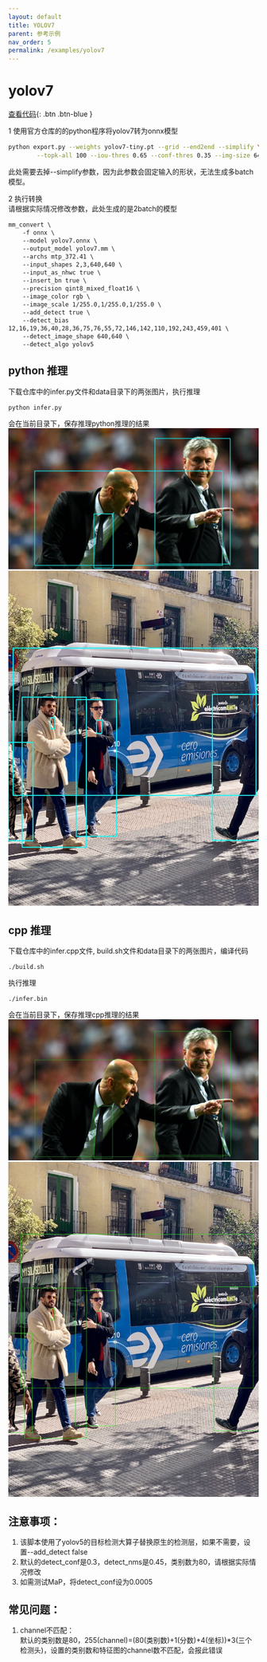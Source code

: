 ```yaml
---
layout: default
title: YOLOV7
parent: 参考示例
nav_order: 5
permalink: /examples/yolov7
---
```


# yolov7

[查看代码](https://github.com/dx111/mm_convert/tree/main/examples/onnx_yolov7){: .btn .btn-blue }

1 使用官方仓库的的python程序将yolov7转为onnx模型        
```bash
python export.py --weights yolov7-tiny.pt --grid --end2end --simplify \
        --topk-all 100 --iou-thres 0.65 --conf-thres 0.35 --img-size 640 640 --max-wh 640
```
此处需要去掉--simplify参数，因为此参数会固定输入的形状，无法生成多batch模型。

2 执行转换     
请根据实际情况修改参数，此处生成的是2batch的模型
```
mm_convert \
    -f onnx \
    --model yolov7.onnx \
    --output_model yolov7.mm \
    --archs mtp_372.41 \
    --input_shapes 2,3,640,640 \
    --input_as_nhwc true \
    --insert_bn true \
    --precision qint8_mixed_float16 \
    --image_color rgb \
    --image_scale 1/255.0,1/255.0,1/255.0 \
    --add_detect true \
    --detect_bias 12,16,19,36,40,28,36,75,76,55,72,146,142,110,192,243,459,401 \
    --detect_image_shape 640,640 \
    --detect_algo yolov5
```

## python 推理
下载仓库中的infer.py文件和data目录下的两张图片，执行推理
```
python infer.py
```
会在当前目录下，保存推理python推理的结果
![python推理结果1](python_result_0.jpg)
![python推理结果2](python_result_1.jpg)

## cpp 推理
下载仓库中的infer.cpp文件, build.sh文件和data目录下的两张图片，编译代码
```
./build.sh
```
执行推理
```
./infer.bin
```
会在当前目录下，保存推理cpp推理的结果
![cpp推理结果1](cpp_res_0.jpg)
![cpp推理结果2](cpp_res_1.jpg)

## 注意事项：
1. 该脚本使用了yolov5的目标检测大算子替换原生的检测层，如果不需要，设置--add_detect false
2. 默认的detect_conf是0.3，detect_nms是0.45，类别数为80，请根据实际情况修改
3. 如需测试MaP，将detect_conf设为0.0005

## 常见问题：
1. channel不匹配：      
默认的类别数是80，255(channel)=(80(类别数)+1(分数)+4(坐标))*3(三个检测头)，设置的类别数和特征图的channel数不匹配，会报此错误
